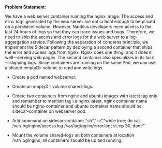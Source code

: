 **Problem Statement:**

We have a web server container running the nginx image. The access and error logs generated by the web server are not critical enough to be placed on a persistent volume. However, Nautilus developers need access to the last 24 hours of logs so that they can trace issues and bugs. Therefore, we need to ship the access and error logs for the web server to a log-aggregation service. Following the separation of concerns principle, we implement the Sidecar pattern by deploying a second container that ships the error and access logs from nginx. Nginx does one thing, and it does it well—serving web pages. The second container also specializes in its task—shipping logs. Since containers are running on the same Pod, we can use a shared emptyDir volume to read and write logs.

- Create a pod named webserver.

- Create an emptyDir volume shared-logs.

- Create two containers from nginx and ubuntu images with latest tag only and remember to mention tag i.e nginx:latest, nginx container name should be nginx-container and ubuntu container name should be sidecar-container on webserver pod.

- Add command on sidecar-container "sh","-c","while true; do cat /var/log/nginx/access.log /var/log/nginx/error.log; sleep 30; done"

- Mount the volume shared-logs on both containers at location /var/log/nginx, all containers should be up and running.
